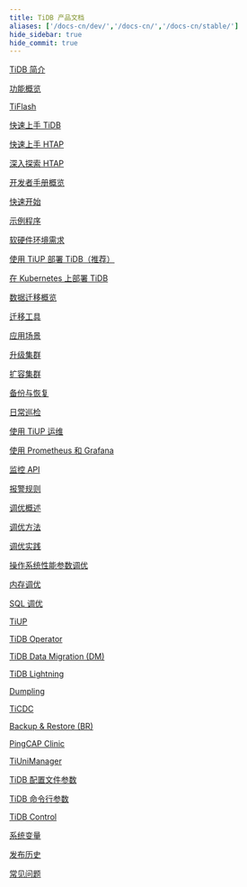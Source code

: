 ```yaml
---
title: TiDB 产品文档
aliases: ['/docs-cn/dev/','/docs-cn/','/docs-cn/stable/']
hide_sidebar: true
hide_commit: true
---
```


<LearningPathContainer platform="tidb" title="TiDB" subTitle="TiDB 是 PingCAP 公司自主设计、研发的开源分布式关系型数据库。您可以在这里查看概念介绍、操作指南、应用开发、参考等产品文档。">

<LearningPath label="了解" icon="cloud1">

[TiDB 简介](https://docs.pingcap.com/zh/tidb/v7.1/overview)

[功能概览](https://docs.pingcap.com/zh/tidb/v7.1/basic-features)

[TiFlash](https://docs.pingcap.com/zh/tidb/v7.1/tiflash-overview)

</LearningPath>

<LearningPath label="试用" icon="cloud5">

[快速上手 TiDB](https://docs.pingcap.com/zh/tidb/v7.1/quick-start-with-tidb)

[快速上手 HTAP](https://docs.pingcap.com/zh/tidb/v7.1/quick-start-with-htap)

[深入探索 HTAP](https://docs.pingcap.com/zh/tidb/v7.1/explore-htap)

</LearningPath>

<LearningPath label="开发" icon="doc8">

[开发者手册概览](https://docs.pingcap.com/zh/tidb/v7.1/dev-guide-overview)

[快速开始](https://docs.pingcap.com/zh/tidb/v7.1/dev-guide-build-cluster-in-cloud)

[示例程序](https://docs.pingcap.com/zh/tidb/v7.1/dev-guide-sample-application-spring-boot)

</LearningPath>

<LearningPath label="部署" icon="deploy">

[软硬件环境需求](https://docs.pingcap.com/zh/tidb/v7.1/hardware-and-software-requirements)

[使用 TiUP 部署 TiDB（推荐）](https://docs.pingcap.com/zh/tidb/v7.1/production-deployment-using-tiup)

[在 Kubernetes 上部署 TiDB](https://docs.pingcap.com/zh/tidb-in-kubernetes/stable)

</LearningPath>

<LearningPath label="迁移" icon="cloud3">

[数据迁移概览](https://docs.pingcap.com/zh/tidb/v7.1/migration-overview)

[迁移工具](https://docs.pingcap.com/zh/tidb/v7.1/migration-tools)

[应用场景](https://docs.pingcap.com/zh/tidb/v7.1/migrate-aurora-to-tidb)

</LearningPath>

<LearningPath label="运维" icon="maintain">

[升级集群](https://docs.pingcap.com/zh/tidb/v7.1/upgrade-tidb-using-tiup)

[扩容集群](https://docs.pingcap.com/zh/tidb/v7.1/scale-tidb-using-tiup)

[备份与恢复](https://docs.pingcap.com/zh/tidb/v7.1/backup-and-restore-overview)

[日常巡检](https://docs.pingcap.com/zh/tidb/v7.1/daily-check)

[使用 TiUP 运维](https://docs.pingcap.com/zh/tidb/v7.1/maintain-tidb-using-tiup)

</LearningPath>

<LearningPath label="监控" icon="cloud6">

[使用 Prometheus 和 Grafana](https://docs.pingcap.com/zh/tidb/v7.1/tidb-monitoring-framework)

[监控 API](https://docs.pingcap.com/zh/tidb/v7.1/tidb-monitoring-api)

[报警规则](https://docs.pingcap.com/zh/tidb/v7.1/alert-rules)

</LearningPath>

<LearningPath label="调优" icon="tidb-cloud-tune">

[调优概述](https://docs.pingcap.com/zh/tidb/v7.1/performance-tuning-overview)

[调优方法](https://docs.pingcap.com/zh/tidb/v7.1/performance-tuning-methods)

[调优实践](https://docs.pingcap.com/zh/tidb/v7.1/performance-tuning-practices)

[操作系统性能参数调优](https://docs.pingcap.com/zh/tidb/v7.1/tune-operating-system)

[内存调优](https://docs.pingcap.com/zh/tidb/v7.1/configure-memory-usage)

[SQL 调优](https://docs.pingcap.com/zh/tidb/v7.1/sql-tuning-overview)

</LearningPath>

<LearningPath label="工具" icon="doc7">

[TiUP](https://docs.pingcap.com/zh/tidb/v7.1/tiup-overview)

[TiDB Operator](https://docs.pingcap.com/zh/tidb/v7.1/tidb-operator-overview)

[TiDB Data Migration (DM)](https://docs.pingcap.com/zh/tidb/v7.1/dm-overview)

[TiDB Lightning](https://docs.pingcap.com/zh/tidb/v7.1/tidb-lightning-overview)

[Dumpling](https://docs.pingcap.com/zh/tidb/v7.1/dumpling-overview)

[TiCDC](https://docs.pingcap.com/zh/tidb/v7.1/ticdc-overview)

[Backup & Restore (BR)](https://docs.pingcap.com/zh/tidb/v7.1/backup-and-restore-overview)

[PingCAP Clinic](https://docs.pingcap.com/zh/tidb/v7.1/clinic-introduction)

[TiUniManager](https://docs.pingcap.com/zh/tidb/v7.1/tiunimanager-overview)

</LearningPath>

<LearningPath label="参考" icon="cloud-dev">

[TiDB 配置文件参数](https://docs.pingcap.com/zh/tidb/v7.1/tidb-configuration-file)

[TiDB 命令行参数](https://docs.pingcap.com/zh/tidb/v7.1/command-line-flags-for-tidb-configuration)

[TiDB Control](https://docs.pingcap.com/zh/tidb/v7.1/tidb-control)

[系统变量](https://docs.pingcap.com/zh/tidb/v7.1/system-variables)

[发布历史](https://docs.pingcap.com/zh/tidb/v7.1/release-notes)

[常见问题](https://docs.pingcap.com/zh/tidb/v7.1/faq-overview)

</LearningPath>

</LearningPathContainer>
